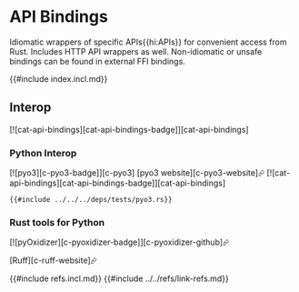 # API Bindings

Idiomatic wrappers of specific APIs{{hi:APIs}} for convenient access from Rust. Includes HTTP API wrappers as well. Non-idiomatic or unsafe bindings can be found in external FFI bindings.

{{#include index.incl.md}}

## Interop

[![cat-api-bindings][cat-api-bindings-badge]][cat-api-bindings]

### Python Interop

[![pyo3][c-pyo3-badge]][c-pyo3]  [pyo3 website][c-pyo3-website]⮳  [![cat-api-bindings][cat-api-bindings-badge]][cat-api-bindings]

```rust,editable
{{#include ../../../deps/tests/pyo3.rs}}
```

### Rust tools for Python

[![pyOxidizer][c-pyoxidizer-badge]][c-pyoxidizer-github]⮳

[Ruff][c-ruff-website]⮳

{{#include refs.incl.md}}
{{#include ../../refs/link-refs.md}}
